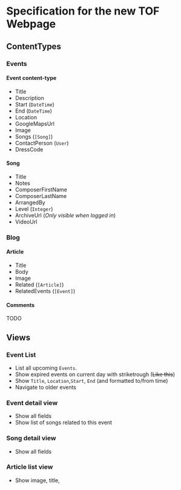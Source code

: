 # Specification for the new TOF Webpage

## ContentTypes

### Events

#### Event content-type

 * Title
 * Description
 * Start (`DateTime`)
 * End (`DateTime`)
 * Location
 * GoogleMapsUrl
 * Image
 * Songs (`[Song]`)
 * ContactPerson (`User`)
 * DressCode

#### Song

 * Title
 * Notes
 * ComposerFirstName
 * ComposerLastName
 * ArrangedBy
 * Level (`Integer`)
 * ArchiveUrl (*Only visible when logged in*)
 * VideoUrl

### Blog

#### Article

 * Title
 * Body
 * Image
 * Related (`[Article]`)
 * RelatedEvents (`[Event]`)
 
#### Comments

TODO

## Views

### Event List

 * List all upcoming `Events`.
 * Show expired events on current day with striketrough (~~Like this~~)
 * Show `Title`, `Location`,`Start`, `End` (and formatted to/from time)
 * Navigate to older events

### Event detail view
 
 * Show all fields
 * Show list of songs related to this event
 
### Song detail view

 * Show all fields

### Article list view

 * Show image, title, 

